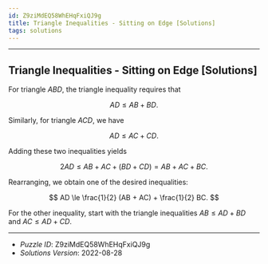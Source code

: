```yaml
---
id: Z9ziMdEQ58WhEHqFxiQJ9g
title: Triangle Inequalities - Sitting on Edge [Solutions]
tags: solutions
---
```


--------------------------------------------------------------------------------------------

## Triangle Inequalities - Sitting on Edge [Solutions]

For triangle $ABD$, the triangle inequality requires that

$$
AD \le AB + BD.
$$

Similarly, for triangle $ACD$, we have

$$
AD \le AC + CD.
$$

Adding these two inequalities yields

$$
2 AD \le AB + AC + (BD + CD) = AB + AC + BC.
$$

Rearranging, we obtain one of the desired inequalities:

$$
AD \le \frac{1}{2} (AB + AC) + \frac{1}{2} BC.
$$

For the other inequality, start with the triangle inequalities
$AB \le AD + BD$ and $AC \le AD + CD$.

--------------------------------------------------------------------------------------------

* _Puzzle ID_: Z9ziMdEQ58WhEHqFxiQJ9g
* _Solutions Version_: 2022-08-28
